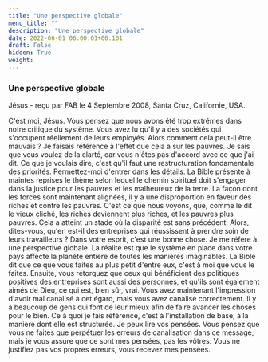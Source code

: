 ```yaml
---
title: "Une perspective globale"
menu_title: ""
description: "Une perspective globale"
date: 2022-06-01 06:00:01+00:101
draft: False
hidden: True
weight:
---
```

### Une perspective globale

Jésus - reçu par FAB le 4 Septembre 2008, Santa Cruz, Californie, USA.

C'est moi, Jésus.
Vous pensez que nous avons été trop extrêmes dans notre critique du système. Vous avez lu qu'il y a des sociétés qui s'occupent réellement de leurs employés. Alors comment cela peut-il être mauvais ?
Je faisais référence à l'effet que cela a sur les pauvres. Je sais que vous voulez de la clarté, car vous n'êtes pas d'accord avec ce que j'ai dit. Ce que je voulais dire, c'est qu'il faut une restructuration fondamentale des priorités. Permettez-moi d'entrer dans les détails.
La Bible présente à maintes reprises le thème selon lequel le chemin spirituel doit s'engager dans la justice pour les pauvres et les malheureux de la terre. La façon dont les forces sont maintenant alignées, il y a une disproportion en faveur des riches et contre les pauvres. C'est ce que nous voyons, que, comme le dit le vieux cliché, les riches deviennent plus riches, et les pauvres plus pauvres. Cela a atteint un stade où la disparité est sans précédent.
Alors, dites-vous, qu'en est-il des entreprises qui réussissent à prendre soin de leurs travailleurs ? Dans votre esprit, c'est une bonne chose. Je me réfère à une perspective globale. La réalité est que le système en place dans votre pays affecte la planète entière de toutes les manières imaginables. La Bible dit que ce que vous faites au plus petit d'entre eux, c'est à moi que vous le faites.
Ensuite, vous rétorquez que ceux qui bénéficient des politiques positives des entreprises sont aussi des personnes, et qu'ils sont également aimés de Dieu, ce qui est, bien sûr, vrai. Vous avez maintenant l'impression d'avoir mal canalisé à cet égard, mais vous avez canalisé correctement.
Il y a beaucoup de gens qui font de leur mieux afin de faire avancer les choses pour le bien. Ce à quoi je fais référence, c'est à l'installation de base, à la manière dont elle est structurée.
Je peux lire vos pensées. Vous pensez que vous ne faites que perpétuer les erreurs de canalisation dans ce message, mais je vous assure que ce sont mes pensées, pas les vôtres. Vous ne justifiez pas vos propres erreurs, vous recevez mes pensées.